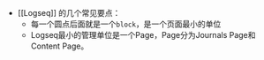 - [[Logseq]] 的几个常见要点：
	- 每一个圆点后面就是一个`block`，是一个页面最小的单位
	- Logseq最小的管理单位是一个Page，Page分为Journals Page和Content Page。